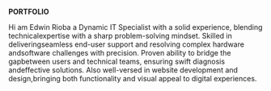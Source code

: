 **PORTFOLIO**


Hi am Edwin Rioba a Dynamic IT Specialist with a solid experience, blending technicalexpertise with a sharp problem-solving mindset. Skilled in deliveringseamless end-user support and resolving complex hardware andsoftware challenges with precision. Proven ability to bridge the gapbetween users and technical teams, ensuring swift diagnosis andeffective solutions. Also well-versed in website development and design,bringing both functionality and visual appeal to digital experiences.
